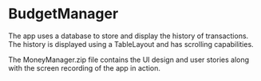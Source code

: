 # BudgetManager

The app uses a database to store and display the history of transactions. The history is displayed using a TableLayout and has scrolling capabilities.

The MoneyManager.zip file contains the UI design and user stories along with the screen recording of the app in action.

